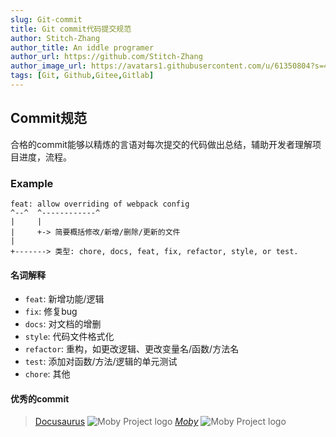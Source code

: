 ```yaml
---
slug: Git-commit
title: Git commit代码提交规范
author: Stitch-Zhang
author_title: An iddle programer
author_url: https://github.com/Stitch-Zhang
author_image_url: https://avatars1.githubusercontent.com/u/61350804?s=460&v=4
tags: [Git, Github,Gitee,Gitlab]
---
```


## Commit规范
合格的commit能够以精炼的言语对每次提交的代码做出总结，辅助开发者理解项目进度，流程。
<!--truncate-->
### Example
``` 
feat: allow overriding of webpack config
^--^  ^------------^
|     |
|     +-> 简要概括修改/新增/删除/更新的文件
|
+-------> 类型: chore, docs, feat, fix, refactor, style, or test.
```
#### 名词解释
- `feat`: 新增功能/逻辑
- `fix`: 修复bug
- `docs`: 对文档的增删
- `style`: 代码文件格式化
- `refactor`: 重构，如更改逻辑、更改变量名/函数/方法名
- `test`: 添加对函数/方法/逻辑的单元测试
- `chore`: 其他

#### 优秀的commit

> [Docusaurus](https://github.com/facebook/docusaurus)
![Moby Project logo](https://v2.docusaurus.io/img/slash-introducing.svg "The Moby Project")
[*Moby*](https://github.com/moby/moby)
![Moby Project logo](https://raw.fastgit.org/moby/moby/master/docs/static_files/moby-project-logo.png "The Moby Project")
                                                                                                                                                                                                                                                                                                                                                                                                                                                                                                                                                                                                                                                                                                                                                                                                                                                                                                                                                                                                                                                                                                                                                                                                                                                                                                                                                                                                                                                                                                                                                                                                                                                                                                                                                                                                                                                                                                                                                                                                                                                                                      
